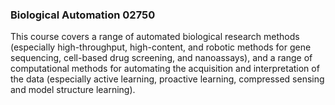 ### Biological Automation 02750

This course covers a range of automated biological research methods (especially high-throughput, high-content, and robotic methods for gene sequencing, cell-based drug screening, and nanoassays), and a range of computational methods for automating the acquisition and interpretation of the data (especially active learning, proactive learning, compressed sensing and model structure learning).

